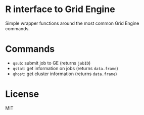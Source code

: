 # R interface to Grid Engine

Simple wrapper functions around the most common Grid Engine commands. 

# Commands

- `qsub`: submit job to GE (returns `jobID`)
- `qstat`: get information on jobs (returns `data.frame`)
- `qhost`: get cluster information (returns `data.frame`)

# License

MIT
